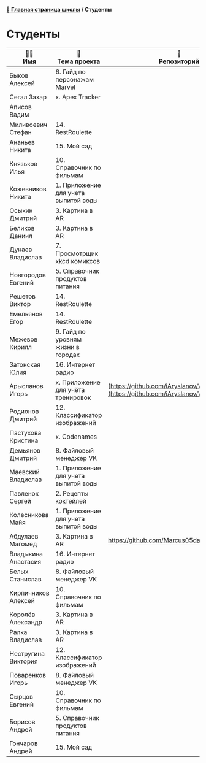 **[🏫 Главная страница школы](README.md) / Студенты**

# Студенты

|🧑‍🎓<br>Имя|📱<br>Тема проекта|📖<br>Репозиторий|🧑‍🏫<br>Ментор|🏅<br>Ачивки|
|---|---|---|---|---|
|Быков Алексей|6. Гайд по персонажам Marvel||Шабанов|🧰|
|Сегал Захар|x. Apex Tracker||Бернгардт||
|Аписов Вадим|||||
|Миливоевич Стефан|14. RestRoulette||Крупенько|🚀|
|Ананьев Никита|15. Мой сад||Филимонов|🚀🧰|
|Князьков Илья|10. Справочник по фильмам||Йорданов|🚀🧰|
|Кожевников Никита|1. Приложение для учета выпитой воды||Филимонов|🚀|
|Осыкин Дмитрий|3. Картина в AR||Йорданов|🚀|
|Беликов Даниил|3. Картина в AR||Крупенько|🚀|
|Дунаев Владислав|7. Просмотрщик xkcd комиксов||Йорданов||
|Новгородов Евгений|5. Справочник продуктов питания||Бернгардт|🚀|
|Решетов Виктор|14. RestRoulette||Шабанов||
|Емельянов Егор|14. RestRoulette||Монаков||
|Межевов Кирилл|9. Гайд по уровням жизни в городах||Йорданов|🚀|
|Затонская Юлия|16. Интернет радио||Монаков||
|Арысланов Игорь|x. Приложение для учёта тренировок|[https://github.com/iAryslanov/WorkoutDiary](https://github.com/iAryslanov/WorkoutDiary)|Крупенько|🚀🧰|
|Родионов Дмитрий|12. Классификатор изображений||Бернгардт|🚀|
|Пастухова Кристина|x. Codenames||Бернгардт|🚀|
|Демьянов Дмитрий|8. Файловый менеджер VK||Монаков|🚀🧰|
|Маевский Владислав|1. Приложение для учета выпитой воды||Монаков||
|Павленок Сергей|2. Рецепты коктейлей||Шабанов|🚀🧰|
|Колесникова Майя|1. Приложение для учета выпитой воды||Бернгардт|🧰|
|Абдулаев Магомед|3. Картина в AR|https://github.com/Marcus05dag/FirstRepository|Монаков|🧰|
|Владыкина Анастасия|16. Интернет радио||Йорданов|🚀🧰|
|Белых Станислав|8. Файловый менеджер VK||Шабанов|🧰|
|Кирпичников Алексей|10. Справочник по фильмам||Шабанов||
|Королёв Александр|3. Картина в AR||Бернгардт|🧰|
|Ралка Владислав|3. Картина в AR||Филимонов|🚀🧰|
|Нестругина Виктория|12. Классификатор изображений||Крупенько|🚀🧰|
|Поваренков Игорь|8. Файловый менеджер VK||Крупенько|🚀🧰|
|Сырцов Евгений|10. Справочник по фильмам||Филимонов|🚀🧰|
|Борисов Андрей|5. Справочник продуктов питания||Филимонов||
|Гончаров Андрей|15. Мой сад||Крупенько|🚀|
